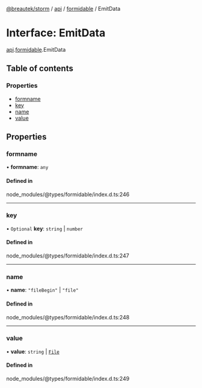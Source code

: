 [@breautek/storm](../README.md) / [api](../modules/api.md) / [formidable](../modules/api.formidable.md) / EmitData

# Interface: EmitData

[api](../modules/api.md).[formidable](../modules/api.formidable.md).EmitData

## Table of contents

### Properties

- [formname](api.formidable.EmitData.md#formname)
- [key](api.formidable.EmitData.md#key)
- [name](api.formidable.EmitData.md#name)
- [value](api.formidable.EmitData.md#value)

## Properties

### formname

• **formname**: `any`

#### Defined in

node_modules/@types/formidable/index.d.ts:246

___

### key

• `Optional` **key**: `string` \| `number`

#### Defined in

node_modules/@types/formidable/index.d.ts:247

___

### name

• **name**: ``"fileBegin"`` \| ``"file"``

#### Defined in

node_modules/@types/formidable/index.d.ts:248

___

### value

• **value**: `string` \| [`File`](api.formidable.File.md)

#### Defined in

node_modules/@types/formidable/index.d.ts:249
